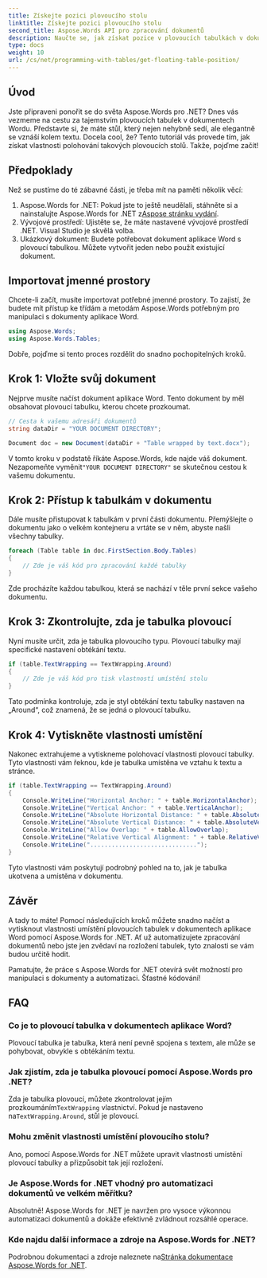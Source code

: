 ```yaml
---
title: Získejte pozici plovoucího stolu
linktitle: Získejte pozici plovoucího stolu
second_title: Aspose.Words API pro zpracování dokumentů
description: Naučte se, jak získat pozice v plovoucích tabulkách v dokumentech aplikace Word pomocí Aspose.Words for .NET. Tento podrobný průvodce vás krok za krokem provede vším, co potřebujete vědět.
type: docs
weight: 10
url: /cs/net/programming-with-tables/get-floating-table-position/
---
```

## Úvod

Jste připraveni ponořit se do světa Aspose.Words pro .NET? Dnes vás vezmeme na cestu za tajemstvím plovoucích tabulek v dokumentech Wordu. Představte si, že máte stůl, který nejen nehybně sedí, ale elegantně se vznáší kolem textu. Docela cool, že? Tento tutoriál vás provede tím, jak získat vlastnosti polohování takových plovoucích stolů. Takže, pojďme začít!

## Předpoklady

Než se pustíme do té zábavné části, je třeba mít na paměti několik věcí:

1.  Aspose.Words for .NET: Pokud jste to ještě neudělali, stáhněte si a nainstalujte Aspose.Words for .NET z[Aspose stránku vydání](https://releases.aspose.com/words/net/).
2. Vývojové prostředí: Ujistěte se, že máte nastavené vývojové prostředí .NET. Visual Studio je skvělá volba.
3. Ukázkový dokument: Budete potřebovat dokument aplikace Word s plovoucí tabulkou. Můžete vytvořit jeden nebo použít existující dokument. 

## Importovat jmenné prostory

Chcete-li začít, musíte importovat potřebné jmenné prostory. To zajistí, že budete mít přístup ke třídám a metodám Aspose.Words potřebným pro manipulaci s dokumenty aplikace Word.

```csharp
using Aspose.Words;
using Aspose.Words.Tables;
```

Dobře, pojďme si tento proces rozdělit do snadno pochopitelných kroků.

## Krok 1: Vložte svůj dokument

Nejprve musíte načíst dokument aplikace Word. Tento dokument by měl obsahovat plovoucí tabulku, kterou chcete prozkoumat.

```csharp
// Cesta k vašemu adresáři dokumentů
string dataDir = "YOUR DOCUMENT DIRECTORY";

Document doc = new Document(dataDir + "Table wrapped by text.docx");
```

 V tomto kroku v podstatě říkáte Aspose.Words, kde najde váš dokument. Nezapomeňte vyměnit`"YOUR DOCUMENT DIRECTORY"` se skutečnou cestou k vašemu dokumentu.

## Krok 2: Přístup k tabulkám v dokumentu

Dále musíte přistupovat k tabulkám v první části dokumentu. Přemýšlejte o dokumentu jako o velkém kontejneru a vrtáte se v něm, abyste našli všechny tabulky.

```csharp
foreach (Table table in doc.FirstSection.Body.Tables)
{
    // Zde je váš kód pro zpracování každé tabulky
}
```

Zde procházíte každou tabulkou, která se nachází v těle první sekce vašeho dokumentu.

## Krok 3: Zkontrolujte, zda je tabulka plovoucí

Nyní musíte určit, zda je tabulka plovoucího typu. Plovoucí tabulky mají specifické nastavení obtékání textu.

```csharp
if (table.TextWrapping == TextWrapping.Around)
{
    // Zde je váš kód pro tisk vlastností umístění stolu
}
```

Tato podmínka kontroluje, zda je styl obtékání textu tabulky nastaven na „Around“, což znamená, že se jedná o plovoucí tabulku.

## Krok 4: Vytiskněte vlastnosti umístění

Nakonec extrahujeme a vytiskneme polohovací vlastnosti plovoucí tabulky. Tyto vlastnosti vám řeknou, kde je tabulka umístěna ve vztahu k textu a stránce.

```csharp
if (table.TextWrapping == TextWrapping.Around)
{
    Console.WriteLine("Horizontal Anchor: " + table.HorizontalAnchor);
    Console.WriteLine("Vertical Anchor: " + table.VerticalAnchor);
    Console.WriteLine("Absolute Horizontal Distance: " + table.AbsoluteHorizontalDistance);
    Console.WriteLine("Absolute Vertical Distance: " + table.AbsoluteVerticalDistance);
    Console.WriteLine("Allow Overlap: " + table.AllowOverlap);
    Console.WriteLine("Relative Vertical Alignment: " + table.RelativeVerticalAlignment);
    Console.WriteLine("..............................");
}
```

Tyto vlastnosti vám poskytují podrobný pohled na to, jak je tabulka ukotvena a umístěna v dokumentu.

## Závěr

A tady to máte! Pomocí následujících kroků můžete snadno načíst a vytisknout vlastnosti umístění plovoucích tabulek v dokumentech aplikace Word pomocí Aspose.Words for .NET. Ať už automatizujete zpracování dokumentů nebo jste jen zvědaví na rozložení tabulek, tyto znalosti se vám budou určitě hodit.

Pamatujte, že práce s Aspose.Words for .NET otevírá svět možností pro manipulaci s dokumenty a automatizaci. Šťastné kódování!

## FAQ

### Co je to plovoucí tabulka v dokumentech aplikace Word?
Plovoucí tabulka je tabulka, která není pevně spojena s textem, ale může se pohybovat, obvykle s obtékáním textu.

### Jak zjistím, zda je tabulka plovoucí pomocí Aspose.Words pro .NET?
 Zda je tabulka plovoucí, můžete zkontrolovat jejím prozkoumáním`TextWrapping` vlastnictví. Pokud je nastaveno na`TextWrapping.Around`, stůl je plovoucí.

### Mohu změnit vlastnosti umístění plovoucího stolu?
Ano, pomocí Aspose.Words for .NET můžete upravit vlastnosti umístění plovoucí tabulky a přizpůsobit tak její rozložení.

### Je Aspose.Words for .NET vhodný pro automatizaci dokumentů ve velkém měřítku?
Absolutně! Aspose.Words for .NET je navržen pro vysoce výkonnou automatizaci dokumentů a dokáže efektivně zvládnout rozsáhlé operace.

### Kde najdu další informace a zdroje na Aspose.Words for .NET?
Podrobnou dokumentaci a zdroje naleznete na[Stránka dokumentace Aspose.Words for .NET](https://reference.aspose.com/words/net/).